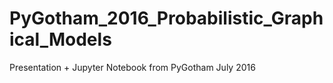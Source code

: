 # PyGotham_2016_Probabilistic_Graphical_Models
Presentation + Jupyter Notebook from PyGotham July 2016
